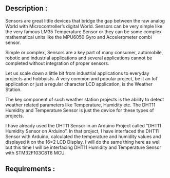 ## Description :


Sensors are great little devices that bridge the gap between the raw analog World with Microcontroller’s digital World. Sensors can be very simple like the very famous LM35 Temperature Sensor or they can be some complex mathematical units like the MPU6050 Gyro and Accelerometer combi sensor.

Simple or complex, Sensors are a key part of many consumer, automobile, robotic and industrial applications and several applications cannot be completed without integration of proper sensors.

Let us scale down a little bit from industrial applications to everyday projects and hobbyists. A very common and popular project, be it an IoT application or just a regular character LCD application, is the Weather Station.

The key component of such weather station projects is the ability to detect weather related parameters like Temperature, Humidity etc. The DHT11 Humidity and Temperature Sensor is just the device for these types of projects.

I have already used the DHT11 Sensor in an Arduino Project called “DHT11 Humidity Sensor on Arduino”. In that project, I have interfaced the DHT11 Sensor with Arduino, calculated the temperature and humidity values and displayed it on the 16×2 LCD Display. I will do the same thing here as well but this time I will be interfacing DHT11 Humidity and Temperature Sensor with STM32F103C8T6 MCU.



## Requirements :


